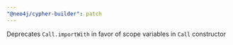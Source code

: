 ```yaml
---
"@neo4j/cypher-builder": patch
---
```


Deprecates `Call.importWith` in favor of scope variables in `Call` constructor
